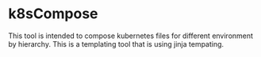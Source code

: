 # k8sCompose

This tool is intended to compose kubernetes files for different environment by hierarchy.
This is a templating tool that is using jinja tempating.
